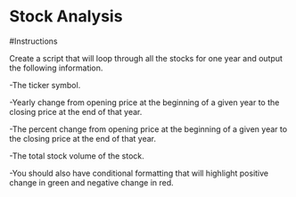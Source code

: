 # Stock Analysis

#Instructions

Create a script that will loop through all the stocks for one year and output the following information.

-The ticker symbol.

-Yearly change from opening price at the beginning of a given year to the closing price at the end of that year.

-The percent change from opening price at the beginning of a given year to the closing price at the end of that year.

-The total stock volume of the stock.

-You should also have conditional formatting that will highlight positive change in green and negative change in red.

